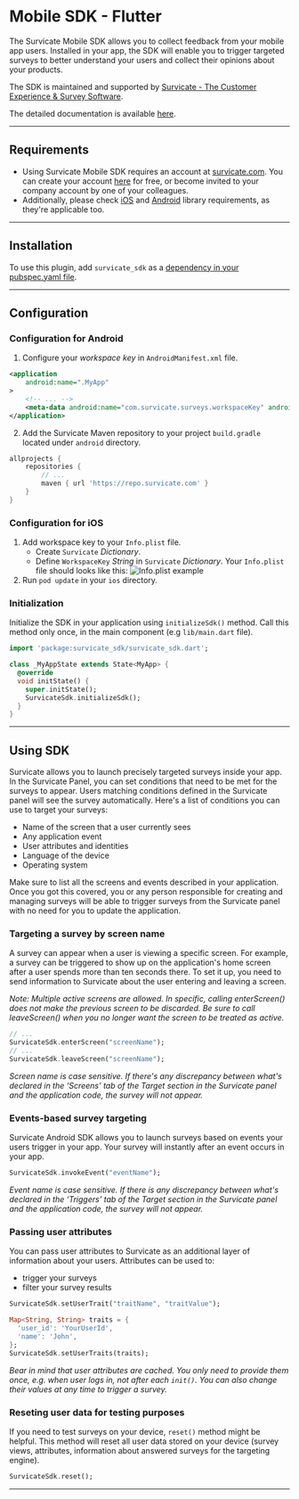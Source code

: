 # Mobile SDK - Flutter

The Survicate Mobile SDK allows you to collect feedback from your mobile app users. Installed in your app, the SDK will enable you to trigger targeted surveys to better understand your users and collect their opinions about your products. 

The SDK is maintained and supported by [Survicate - The Customer Experience & Survey Software](https://survicate.com/software/mobile-app-surveys/).

The detailed documentation is available [here](https://developers.survicate.com/mobile-sdk/flutter). 

---

## Requirements

* Using Survicate Mobile SDK requires an account at [survicate.com](https://survicate.com). You can create your account [here](https://panel.survicate.com/signup) for free, or become invited to your company account by one of your colleagues.
* Additionally, please check [iOS](/mobile-sdk/ios/) and [Android](/mobile-sdk/android/) library requirements, as they're applicable too.

---

## Installation
To use this plugin, add `survicate_sdk` as a [dependency in your pubspec.yaml file](https://flutter.dev/docs/development/platform-integration/platform-channels).

---

## Configuration

### Configuration for Android

1. Configure your *workspace key* in `AndroidManifest.xml` file.

```xml {{title: 'AndroidManifest.xml'}}
<application
    android:name=".MyApp"
>
    <!-- ... -->
    <meta-data android:name="com.survicate.surveys.workspaceKey" android:value="YOUR_WORKSPACE_KEY"/>
</application>
```

2. Add the Survicate Maven repository to your project `build.gradle` located under `android` directory.

```groovy {{title: "Project's build.gradle" }}
allprojects {
    repositories {
        // ...
        maven { url 'https://repo.survicate.com' }
    }
}
```

### Configuration for iOS

1. Add workspace key to your `Info.plist` file.
   - Create `Survicate` *Dictionary*.
   - Define `WorkspaceKey` *String* in `Survicate` *Dictionary*.
   Your `Info.plist` file should looks like this:
   ![Info.plist example](/ios-infoplist.png)
2. Run `pod update` in your `ios` directory.

### Initialization

Initialize the SDK in your application using `initializeSdk()` method. Call this method only once, in the main component (e.g `lib/main.dart` file).

```dart
import 'package:survicate_sdk/survicate_sdk.dart';

class _MyAppState extends State<MyApp> {
  @override
  void initState() {
    super.initState();
    SurvicateSdk.initializeSdk();
  }
}
```

---

## Using SDK

Survicate allows you to launch precisely targeted surveys inside your app. In the Survicate Panel, you can set conditions that need to be met for the surveys to appear. Users matching conditions defined in the Survicate panel will see the survey automatically. Here's a list of conditions you can use to target your surveys:

- Name of the screen that a user currently sees
- Any application event
- User attributes and identities
- Language of the device
- Operating system

Make sure to list all the screens and events described in your application.
Once you got this covered, you or any person responsible for creating and managing surveys will be able to trigger surveys from the Survicate panel with no need for you to update the application.

### Targeting a survey by screen name

A survey can appear when a user is viewing a specific screen. For example, a survey can be triggered to show up on the application's home screen after a user spends more than ten seconds there. To set it up, you need to send information to Survicate about the user entering and leaving a screen.

_Note: Multiple active screens are allowed. In specific, calling enterScreen() does not make the previous screen to be discarded. Be sure to call leaveScreen() when you no longer want the screen to be treated as active._

```dart
// ...
SurvicateSdk.enterScreen("screenName");
// ...
SurvicateSdk.leaveScreen("screenName");
```

_Screen name is case sensitive. If there's any discrepancy between what's declared in the ‘Screens’ tab of the Target section in the Survicate panel and the application code, the survey will not appear._

### Events-based survey targeting

Survicate Android SDK allows you to launch surveys based on events your users trigger in your app. Your survey will instantly after an event occurs in your app.

```dart
SurvicateSdk.invokeEvent("eventName");
```

_Event name is case sensitive. If there is any discrepancy between what's declared in the ‘Triggers’ tab of the Target section in the Survicate panel and the application code, the survey will not appear._

### Passing user attributes

You can pass user attributes to Survicate as an additional layer of information about your users. Attributes can be used to:
* trigger your surveys
* filter your survey results

```dart
SurvicateSdk.setUserTrait("traitName", "traitValue");

Map<String, String> traits = {
  'user_id': 'YourUserId',
  'name': 'John',
};
SurvicateSdk.setUserTraits(traits);
```

_Bear in mind that user attributes are cached. You only need to provide them once, e.g. when user logs in, not after each `init()`. You can also change their values at any time to trigger a survey._

### Reseting user data for testing purposes

If you need to test surveys on your device, `reset()` method might be helpful. This method will reset all user data stored on your device (survey views, attributes, information about answered surveys for the targeting engine).

```dart
SurvicateSdk.reset();
```

---
